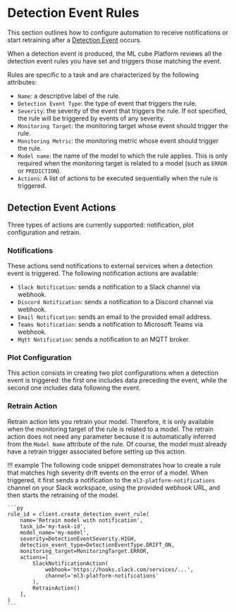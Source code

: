 # Detection Event Rules

This section outlines how to configure automation to receive notifications or start retraining after a [Detection Event] occurs.

When a detection event is produced, the ML cube Platform reviews all the detection event rules you have set 
and triggers those matching the event.

Rules are specific to a task and are characterized by the following attributes:

- `Name`: a descriptive label of the rule.
- `Detection Event Type`: the type of event that triggers the rule.
- `Severity`: the severity of the event that triggers the rule. If not specified, the rule will be triggered by events of any severity.
- `Monitoring Target`: the monitoring target whose event should trigger the rule. 
- `Monitoring Metric`: the monitoring metric whose event should trigger the rule.
- `Model name`: the name of the model to which the rule applies. This is only required when the monitoring target is related to a model
  (such as `ERROR` or `PREDICTION`).
- `Actions`: A list of actions to be executed sequentially when the rule is triggered.

## Detection Event Actions
Three types of actions are currently supported: notification, plot configuration and retrain.

### Notifications

These actions send notifications to external services when a detection event is triggered. The following notification actions are available:

- `Slack Notification`: sends a notification to a Slack channel via webhook.
- `Discord Notification`: sends a notification to a Discord channel via webhook.
- `Email Notification`: sends an email to the provided email address.
- `Teams Notification`: sends a notification to Microsoft Teams via webhook.
- `Mqtt Notification`: sends a notification to an MQTT broker.

### Plot Configuration

This action consists in creating two plot configurations when a detection event is triggered: the first one includes
data preceding the event, while the second one includes data following the event.

### Retrain Action

Retrain action lets you retrain your model. Therefore, it is only available when the monitoring target of the rule is related to a model.
The retrain action does not need any parameter because it is automatically inferred from the `Model Name` attribute of the rule.
Of course, the model must already have a retrain trigger associated before setting up this action.

!!! example
    The following code snippet demonstrates how to create a rule that matches high severity drift events on the error of a model. 
    When triggered, it first sends a notification to the `ml3-platform-notifications` channel on your Slack workspace, using the 
    provided webhook URL, and then starts the retraining of the model.

    ```py
    rule_id = client.create_detection_event_rule(
        name='Retrain model with notification',
        task_id='my-task-id',
        model_name='my-model',
        severity=DetectionEventSeverity.HIGH,
        detection_event_type=DetectionEventType.DRIFT_ON,
        monitoring_target=MonitoringTarget.ERROR,
        actions=[
            SlackNotificationAction(
                webhook='https://hooks.slack.com/services/...',
                channel='ml3-platform-notifications'
            ),
            RetrainAction()
        ],
    )
    ```

[Detection Event]: detection_event.md